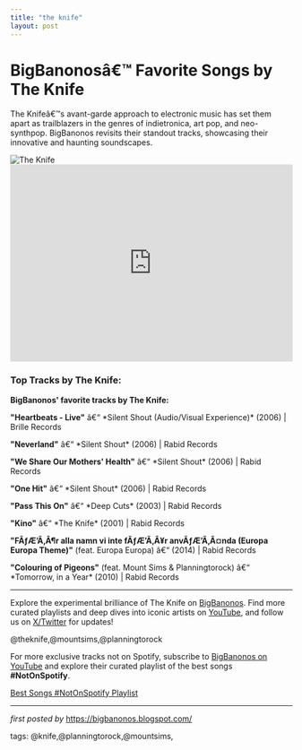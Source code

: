 ```yaml
---
title: "the knife"
layout: post
---
```

<!-- Title of the Post -->
<h1>BigBanonosâ€™ Favorite Songs by The Knife</h1> <!-- Introductory Text -->
<p>The Knifeâ€™s avant-garde approach to electronic music has set them apart as trailblazers in the genres of indietronica, art pop, and neo-synthpop. BigBanonos revisits their standout tracks, showcasing their innovative and haunting soundscapes.</p> <!-- Featured Image -->
<div> <img src="https://theknife.net/_/img/the-knife-share-7226.jpg" alt="The Knife">
</div> <!-- Spotify Embed -->
<div> <iframe src="https://open.spotify.com/embed/playlist/0d70joXnqVOhkb8olJy0Sk?utm_source=generator" width="100%" height="352" frameBorder="0" allowfullscreen="" allow="autoplay; clipboard-write; encrypted-media; fullscreen; picture-in-picture" loading="lazy"></iframe>
</div> <!-- Song Information -->
<h3>Top Tracks by The Knife:</h3>
<p><strong>BigBanonos' favorite tracks by The Knife:</strong></p> <p><strong>"Heartbeats - Live"</strong> â€“ *Silent Shout (Audio/Visual Experience)* (2006) | Brille Records</p> <p><strong>"Neverland"</strong> â€“ *Silent Shout* (2006) | Rabid Records</p> <p><strong>"We Share Our Mothers' Health"</strong> â€“ *Silent Shout* (2006) | Rabid Records</p> <p><strong>"One Hit"</strong> â€“ *Silent Shout* (2006) | Rabid Records</p> <p><strong>"Pass This On"</strong> â€“ *Deep Cuts* (2003) | Rabid Records</p> <p><strong>"Kino"</strong> â€“ *The Knife* (2001) | Rabid Records</p> <p><strong>"FÃƒÆ’Ã‚Â¶r alla namn vi inte fÃƒÆ’Ã‚Â¥r anvÃƒÆ’Ã‚Â¤nda (Europa Europa Theme)"</strong> (feat. Europa Europa) â€“ (2014) | Rabid Records</p> <p><strong>"Colouring of Pigeons"</strong> (feat. Mount Sims & Planningtorock) â€“ *Tomorrow, in a Year* (2010) | Rabid Records</p> <!-- Footer Links -->
<hr />
<p>Explore the experimental brilliance of The Knife on <a href="https://bigbanonos.blogspot.com/" target="_blank">BigBanonos</a>. Find more curated playlists and deep dives into iconic artists on <a href="https://www.youtube.com/@BigBanonos" target="_blank">YouTube</a>, and follow us on <a href="https://x.com/bigbanonos" target="_blank">X/Twitter</a> for updates!</p> <!-- Tags -->
<p>@theknife,@mountsims,@planningtorock</p>


<!--Subscribe and Playlist Links-->
<div>
    <p>For more exclusive tracks not on Spotify, subscribe to <a href="https://www.youtube.com/@BigBanonos" target="_blank">BigBanonos on YouTube</a> and explore their curated playlist of the best songs <strong>#NotOnSpotify</strong>.</p>
    <p><a href="https://www.youtube.com/playlist?list=PLtuNtuTatqI0kFahUCbtbfenC_ET5O_tr" target="_blank">Best Songs #NotOnSpotify Playlist<br /></a></p></div>

<hr />

<p><em>first posted by</em> <a href="https://bigbanonos.blogspot.com/" rel="noopener" target="_new">https://bigbanonos.blogspot.com/</a></p>

<p>tags: @knife,@planningtorock,@mountsims,</p>
